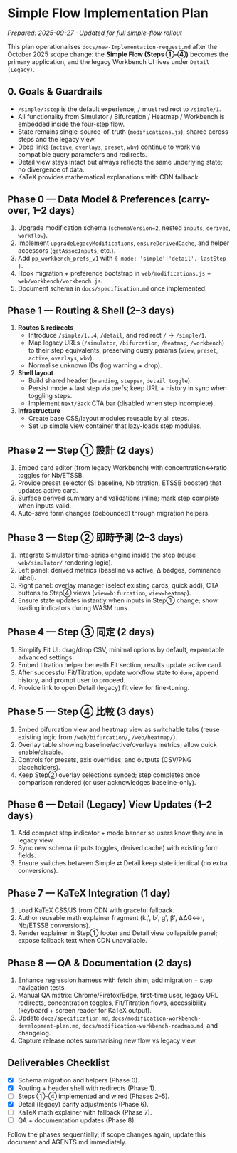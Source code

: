 # Simple Flow Implementation Plan

_Prepared: 2025-09-27 · Updated for full simple-flow rollout_

This plan operationalises `docs/new-Implementation-request.md` after the October 2025 scope change: the **Simple Flow (Steps ①–④)** becomes the primary application, and the legacy Workbench UI lives under `Detail (Legacy)`.

## 0. Goals & Guardrails
- `/simple/:step` is the default experience; `/` must redirect to `/simple/1`.
- All functionality from Simulator / Bifurcation / Heatmap / Workbench is embedded inside the four-step flow.
- State remains single-source-of-truth (`modifications.js`), shared across steps and the legacy view.
- Deep links (`active`, `overlays`, `preset`, `wbv`) continue to work via compatible query parameters and redirects.
- Detail view stays intact but always reflects the same underlying state; no divergence of data.
- KaTeX provides mathematical explanations with CDN fallback.

## Phase 0 — Data Model & Preferences (carry-over, 1–2 days)
1. Upgrade modification schema (`schemaVersion=2`, nested `inputs`, `derived`, `workflow`).
2. Implement `upgradeLegacyModifications`, `ensureDerivedCache`, and helper accessors (`getAssocInputs`, etc.).
3. Add `pp_workbench_prefs_v1` with `{ mode: 'simple'|'detail', lastStep }`.
4. Hook migration + preference bootstrap in `web/modifications.js` + `web/workbench/workbench.js`.
5. Document schema in `docs/specification.md` once implemented.

## Phase 1 — Routing & Shell (2–3 days)
1. **Routes & redirects**
   - Introduce `/simple/1..4`, `/detail`, and redirect `/` → `/simple/1`.
   - Map legacy URLs (`/simulator`, `/bifurcation`, `/heatmap`, `/workbench`) to their step equivalents, preserving query params (`view`, `preset`, `active`, `overlays`, `wbv`).
   - Normalise unknown IDs (log warning + drop).
2. **Shell layout**
   - Build shared header (`branding`, `stepper`, `detail toggle`).
   - Persist mode + last step via prefs; keep URL + history in sync when toggling steps.
   - Implement `Next/Back` CTA bar (disabled when step incomplete).
3. **Infrastructure**
   - Create base CSS/layout modules reusable by all steps.
   - Set up simple view container that lazy-loads step modules.

## Phase 2 — Step ① 設計 (2 days)
1. Embed card editor (from legacy Workbench) with concentration↔ratio toggles for Nb/ETSSB.
2. Provide preset selector (SI baseline, Nb titration, ETSSB booster) that updates active card.
3. Surface derived summary and validations inline; mark step complete when inputs valid.
4. Auto-save form changes (debounced) through migration helpers.

## Phase 3 — Step ② 即時予測 (2–3 days)
1. Integrate Simulator time-series engine inside the step (reuse `web/simulator/` rendering logic).
2. Left panel: derived metrics (baseline vs active, Δ badges, dominance label).
3. Right panel: overlay manager (select existing cards, quick add), CTA buttons to Step④ views (`view=bifurcation`, `view=heatmap`).
4. Ensure state updates instantly when inputs in Step① change; show loading indicators during WASM runs.

## Phase 4 — Step ③ 同定 (2 days)
1. Simplify Fit UI: drag/drop CSV, minimal options by default, expandable advanced settings.
2. Embed titration helper beneath Fit section; results update active card.
3. After successful Fit/Titration, update workflow state to `done`, append history, and prompt user to proceed.
4. Provide link to open Detail (legacy) fit view for fine-tuning.

## Phase 5 — Step ④ 比較 (3 days)
1. Embed bifurcation view and heatmap view as switchable tabs (reuse existing logic from `/web/bifurcation/`, `/web/heatmap/`).
2. Overlay table showing baseline/active/overlays metrics; allow quick enable/disable.
3. Controls for presets, axis overrides, and outputs (CSV/PNG placeholders).
4. Keep Step② overlay selections synced; step completes once comparison rendered (or user acknowledges baseline-only).

## Phase 6 — Detail (Legacy) View Updates (1–2 days)
1. Add compact step indicator + mode banner so users know they are in legacy view.
2. Sync new schema (inputs toggles, derived cache) with existing form fields.
3. Ensure switches between Simple ⇄ Detail keep state identical (no extra conversions).

## Phase 7 — KaTeX Integration (1 day)
1. Load KaTeX CSS/JS from CDN with graceful fallback.
2. Author reusable math explainer fragment (k₁′, b′, g′, β′, ΔΔG↔r, Nb/ETSSB conversions).
3. Render explainer in Step① footer and Detail view collapsible panel; expose fallback text when CDN unavailable.

## Phase 8 — QA & Documentation (2 days)
1. Enhance regression harness with fetch shim; add migration + step navigation tests.
2. Manual QA matrix: Chrome/Firefox/Edge, first-time user, legacy URL redirects, concentration toggles, Fit/Titration flows, accessibility (keyboard + screen reader for KaTeX output).
3. Update `docs/specification.md`, `docs/modification-workbench-development-plan.md`, `docs/modification-workbench-roadmap.md`, and changelog.
4. Capture release notes summarising new flow vs legacy view.

## Deliverables Checklist
- [x] Schema migration and helpers (Phase 0).
- [x] Routing + header shell with redirects (Phase 1).
- [ ] Steps ①–④ implemented and wired (Phases 2–5).
- [x] Detail (legacy) parity adjustments (Phase 6).
- [ ] KaTeX math explainer with fallback (Phase 7).
- [ ] QA + documentation updates (Phase 8).

Follow the phases sequentially; if scope changes again, update this document and AGENTS.md immediately.
